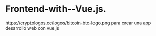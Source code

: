 # Frontend-with--Vue.js.
https://cryptologos.cc/logos/bitcoin-btc-logo.png
para crear una app desarrollo web con vue.js
